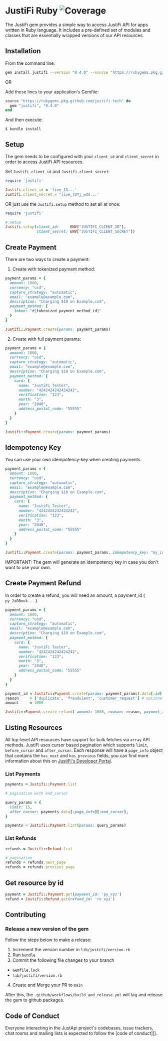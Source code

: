 # JustiFi Ruby ![Coverage](https://justifi-gem-assets.s3.us-east-2.amazonaws.com/coverage_badge_total.svg)

The JustiFi gem provides a simple way to access JustiFi API for apps written in Ruby language. 
It includes a pre-defined set of modules and classes that are essentially wrapped versions of our API resources.

## Installation

From the command line:
```bash
gem install justifi --version "0.4.0" --source "https://rubygems.pkg.github.com/justifi-tech"
```
OR

Add these lines to your application's Gemfile:

```ruby
source "https://rubygems.pkg.github.com/justifi-tech" do
  gem "justifi", "0.4.0"
end
```
And then execute:

    $ bundle install


## Setup

The gem needs to be configured with your `client_id` and `client_secret` in order to access JustiFi API resources.

Set `Justifi.client_id` and `Justifi.client_secret`:

```ruby
require 'justifi'

Justifi.client_id = 'live_13...'
Justifi.client_secret = 'live_TDYj_wdd...'
```

OR just use the `Justifi.setup` method to set all at once:


```ruby
require 'justifi'

# setup
Justifi.setup(client_id:     ENV["JUSTIFI_CLIENT_ID"],
              client_secret: ENV["JUSTIFI_CLIENT_SECRET"])
```


## Create Payment

There are two ways to create a payment:

1. Create with tokenized payment method:

```ruby
payment_params = {
  amount: 1000,
  currency: "usd",
  capture_strategy: "automatic",
  email: "example@example.com",
  description: "Charging $10 on Example.com",
  payment_method: {
    token: "#{tokenized_payment_method_id}"
  }
}

Justifi::Payment.create(params: payment_params)
```

2. Create with full payment params:

```ruby
payment_params = {
  amount: 1000,
  currency: "usd",
  capture_strategy: "automatic",
  email: "example@example.com",
  description: "Charging $10 on Example.com",
  payment_method: {
    card: {
      name: "JustiFi Tester",
      number: "4242424242424242",
      verification: "123",
      month: "3",
      year: "2040",
      address_postal_code: "55555"
    }
  }
}

Justifi::Payment.create(params: payment_params)
```

## Idempotency Key

You can use your own idempotency-key when creating payments.

```ruby
payment_params = {
  amount: 1000,
  currency: "usd",
  capture_strategy: "automatic",
  email: "example@example.com",
  description: "Charging $10 on Example.com",
  payment_method: {
    card: {
      name: "JustiFi Tester",
      number: "4242424242424242",
      verification: "123",
      month: "3",
      year: "2040",
      address_postal_code: "55555"
    }
  }
}

Justifi::Payment.create(params: payment_params, idempotency_key: "my_idempotency_key")
```

IMPORTANT: The gem will generate an idempotency key in case you don't want to use your own.

## Create Payment Refund

In order to create a refund, you will need an amount, a payment_id ( `py_2aBBouk...` ).

```ruby
payment_params = {
  amount: 1000,
  currency: "usd",
  capture_strategy: "automatic",
  email: "example@example.com",
  description: "Charging $10 on Example.com",
  payment_method: {
    card: {
      name: "JustiFi Tester",
      number: "4242424242424242",
      verification: "123",
      month: "3",
      year: "2040",
      address_postal_code: "55555"
    }
  }
}

payment_id = Justifi::Payment.create(params: payment_params).data[:id] # get the payment id
reason     = ['duplicate', 'fraudulent', 'customer_request'] # optional: one of these
amount     = 1000

Justifi::Payment.create_refund( amount: 1000, reason: reason, payment_id: payment_id )
```

## Listing Resources

All top-level API resources have support for bulk fetches via `array` API methods.
JustiFi uses cursor based pagination which supports `limit`, `before_cursor` and `after_cursor`.
Each response will have a `page_info` object that contains the `has_next` and `has_previous` fields,
you can find more information about this on [JustiFi's Developer Portal](https://developer.justifi.ai/#section/Pagination).

### List Payments

```ruby
payments = Justifi::Payment.list

# pagination with end_cursor

query_params = {
  limit: 15,
  after_cursor: payments.data[:page_info][:end_cursor],
}

payments = Justifi::Payment.list(params: query_params)
```


### List Refunds

```ruby
refunds = Justifi::Refund.list

# pagination
refunds = refunds.next_page
refunds = refunds.previous_page
```


## Get resource by id

```ruby
payment = Justifi::Payment.get(payment_id: 'py_xyz')
refund = Justifi::Refund.get(refund_id: 're_xyz')
```


## Contributing

### Release a new version of the gem

Follow the steps below to make a release:

1. Increment the version number in `lib/justifi/version.rb`
2. Run `bundle`
3. Commit the following file changes to your branch
  - `Gemfile.lock`
  - `lib/justifi/version.rb`
4. Create and Merge your PR to `main`

After this, the `.github/workflows/build_and_release.yml` will tag and release
the gem to github packages.


## Code of Conduct

Everyone interacting in the JustApi project's codebases, issue trackers, chat
rooms and mailing lists is expected to follow the [code of conduct][].
